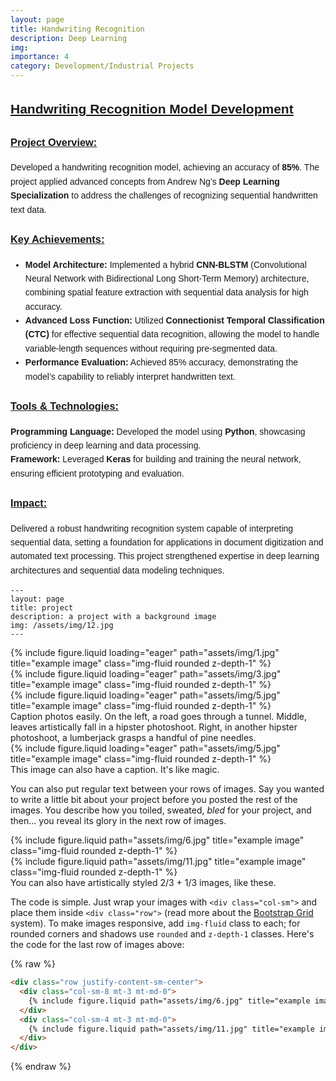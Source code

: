 ```yaml
---
layout: page
title: Handwriting Recognition
description: Deep Learning
img:
importance: 4
category: Development/Industrial Projects
---
```


<div style="font-family: Arial, sans-serif; line-height: 1.6;">
  <h2 style="text-decoration: underline; font-weight: bold;">Handwriting Recognition Model Development</h2>
  
  <h3 style="text-decoration: underline; font-weight: bold;">Project Overview:</h3>
  <p>
    Developed a handwriting recognition model, achieving an accuracy of <b>85%</b>. The project applied advanced concepts from 
    Andrew Ng’s <b>Deep Learning Specialization</b> to address the challenges of recognizing sequential handwritten text data.
  </p>
  
  <h3 style="text-decoration: underline; font-weight: bold;">Key Achievements:</h3>
  <ul>
    <li>
      <b>Model Architecture:</b> Implemented a hybrid <b>CNN-BLSTM</b> (Convolutional Neural Network with Bidirectional Long Short-Term Memory) 
      architecture, combining spatial feature extraction with sequential data analysis for high accuracy.
    </li>
    <li>
      <b>Advanced Loss Function:</b> Utilized <b>Connectionist Temporal Classification (CTC)</b> for effective sequential data recognition, 
      allowing the model to handle variable-length sequences without requiring pre-segmented data.
    </li>
    <li>
      <b>Performance Evaluation:</b> Achieved 85% accuracy, demonstrating the model’s capability to reliably interpret handwritten text.
    </li>
  </ul>

  <h3 style="text-decoration: underline; font-weight: bold;">Tools & Technologies:</h3>
  <p>
    <b>Programming Language:</b> Developed the model using <b>Python</b>, showcasing proficiency in deep learning and data processing.<br>
    <b>Framework:</b> Leveraged <b>Keras</b> for building and training the neural network, ensuring efficient prototyping and evaluation.
  </p>

  <h3 style="text-decoration: underline; font-weight: bold;">Impact:</h3>
  <p>
    Delivered a robust handwriting recognition system capable of interpreting sequential data, setting a foundation for applications in 
    document digitization and automated text processing. This project strengthened expertise in deep learning architectures 
    and sequential data modeling techniques.
  </p>
</div>


    ---
    layout: page
    title: project
    description: a project with a background image
    img: /assets/img/12.jpg
    ---

<div class="row">
    <div class="col-sm mt-3 mt-md-0">
        {% include figure.liquid loading="eager" path="assets/img/1.jpg" title="example image" class="img-fluid rounded z-depth-1" %}
    </div>
    <div class="col-sm mt-3 mt-md-0">
        {% include figure.liquid loading="eager" path="assets/img/3.jpg" title="example image" class="img-fluid rounded z-depth-1" %}
    </div>
    <div class="col-sm mt-3 mt-md-0">
        {% include figure.liquid loading="eager" path="assets/img/5.jpg" title="example image" class="img-fluid rounded z-depth-1" %}
    </div>
</div>
<div class="caption">
    Caption photos easily. On the left, a road goes through a tunnel. Middle, leaves artistically fall in a hipster photoshoot. Right, in another hipster photoshoot, a lumberjack grasps a handful of pine needles.
</div>
<div class="row">
    <div class="col-sm mt-3 mt-md-0">
        {% include figure.liquid loading="eager" path="assets/img/5.jpg" title="example image" class="img-fluid rounded z-depth-1" %}
    </div>
</div>
<div class="caption">
    This image can also have a caption. It's like magic.
</div>

You can also put regular text between your rows of images.
Say you wanted to write a little bit about your project before you posted the rest of the images.
You describe how you toiled, sweated, _bled_ for your project, and then... you reveal its glory in the next row of images.

<div class="row justify-content-sm-center">
    <div class="col-sm-8 mt-3 mt-md-0">
        {% include figure.liquid path="assets/img/6.jpg" title="example image" class="img-fluid rounded z-depth-1" %}
    </div>
    <div class="col-sm-4 mt-3 mt-md-0">
        {% include figure.liquid path="assets/img/11.jpg" title="example image" class="img-fluid rounded z-depth-1" %}
    </div>
</div>
<div class="caption">
    You can also have artistically styled 2/3 + 1/3 images, like these.
</div>

The code is simple.
Just wrap your images with `<div class="col-sm">` and place them inside `<div class="row">` (read more about the <a href="https://getbootstrap.com/docs/4.4/layout/grid/">Bootstrap Grid</a> system).
To make images responsive, add `img-fluid` class to each; for rounded corners and shadows use `rounded` and `z-depth-1` classes.
Here's the code for the last row of images above:

{% raw %}

```html
<div class="row justify-content-sm-center">
  <div class="col-sm-8 mt-3 mt-md-0">
    {% include figure.liquid path="assets/img/6.jpg" title="example image" class="img-fluid rounded z-depth-1" %}
  </div>
  <div class="col-sm-4 mt-3 mt-md-0">
    {% include figure.liquid path="assets/img/11.jpg" title="example image" class="img-fluid rounded z-depth-1" %}
  </div>
</div>
```

{% endraw %}
